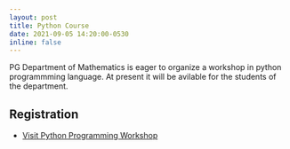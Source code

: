 ```yaml
---
layout: post
title: Python Course
date: 2021-09-05 14:20:00-0530
inline: false
---
```


PG Department of Mathematics is eager to organize a workshop in python programmming language. At present it will be avilable for the students of the department. 

## Registration
- [Visit Python Programming Workshop](https://sandeepsuman.com/python-workshop/)
